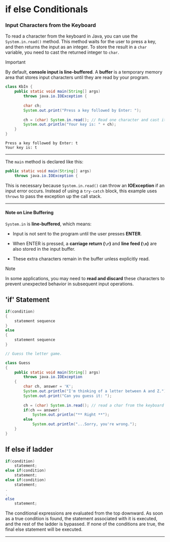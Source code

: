 # if else Conditionals


### Input Characters from the Keyboard

To read a character from the keyboard in Java, you can use the `System.in.read()` method. This method waits for the user to press a key, and then returns the input as an integer. To store the result in a `char` variable, you need to cast the returned integer to `char`.

>[!important]
>By default, **console input is line-buffered**. A **buffer** is a temporary memory area that stores input characters until they are read by your program.

```java
class KbIn {
	public static void main(String[] args)
		throws java.io.IOException {
		
		char ch;
		System.out.print("Press a key followed by Enter: ");
		
		ch = (char) System.in.read(); // Read one character and cast it to char
		System.out.println("Your key is: " + ch);
	}
}
```


```
Press a key followed by Enter: t
Your key is: t
```

---

The `main` method is declared like this:

```java
public static void main(String[] args)
	throws java.io.IOException {
```

This is necessary because `System.in.read()` can throw an **IOException** if an input error occurs. Instead of using a `try-catch` block, this example uses `throws` to pass the exception up the call stack.

---

#### Note on Line Buffering

`System.in` is **line-buffered**, which means:

- Input is not sent to the program until the user presses **ENTER**.
    
- When ENTER is pressed, a **carriage return (`\r`)** and **line feed (`\n`)** are also stored in the input buffer.
    
- These extra characters remain in the buffer unless explicitly read.
    

>[!note]
> In some applications, you may need to **read and discard** these characters to prevent unexpected behavior in subsequent input operations.


## 'if' Statement

```java
if(condition)
{
	statement sequence
}
else
{
	statement sequence
}
```

```java
// Guess the letter game.

class Guess 
{
	public static void main(String[] args)
		throws java.io.IOException 
	{
		char ch, answer = 'K';
		System.out.println("I'm thinking of a letter between A and Z.");
		System.out.print("Can you guess it: ");
		
		ch = (char) System.in.read(); // read a char from the keyboard
		if(ch == answer) 
			System.out.println("** Right **");
		else 
			System.out.println("...Sorry, you're wrong.");
	}
}
```

## If else if ladder

```java
if(condition)
	statement;
else if(condition)
	statement;
else if(condition)
	statement;
.
.
else
	statement;
```

The conditional expressions are evaluated from the top downward. As soon as a true condition is found, the statement associated with it is executed, and the rest of the ladder is bypassed. If none of the conditions are true, the final else statement will be executed.

___
